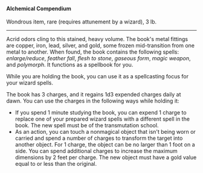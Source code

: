 #### Alchemical Compendium

Wondrous item, rare (requires attunement by a wizard), 3 lb.

---

Acrid odors cling to this stained, heavy volume. The book's metal fittings are copper, iron, lead, silver, and gold, some frozen mid-transition from one metal to another. When found, the book contains the following spells: *enlarge/reduce*, *feather fall*, *flesh to stone*, *gaseous form*, *magic weapon*, and *polymorph*. It functions as a spellbook for you.

While you are holding the book, you can use it as a spellcasting focus for your wizard spells.

The book has 3 charges, and it regains 1d3 expended charges daily at dawn. You can use the charges in the following ways while holding it:

- If you spend 1 minute studying the book, you can expend 1 charge to replace one of your prepared wizard spells with a different spell in the book. The new spell must be of the transmutation school.
- As an action, you can touch a nonmagical object that isn't being worn or carried and spend a number of charges to transform the target into another object. For 1 charge, the object can be no larger than 1 foot on a side. You can spend additional charges to increase the maximum dimensions by 2 feet per charge. The new object must have a gold value equal to or less than the original.



